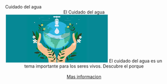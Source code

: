 
<html>
<head>
  <meta http-equiv="CONTENT-TYPE" content="text/html; charset=UTF-8">
  Cuidado del agua
  <link rel="stylesheet" href="cuidadoA.css">
</head>
<body>
  <div>
  <center>
   El Cuidado del agua
  </center>
  </div>
  <center><div class="dos">
      <img src="cuidadoA.jpeg" class="tres">
    El cuidado del agua es un tema importante para los seres vivos. Descubre el porque</div> </br>
    <a href="cuidadoA1.html">Mas informacion</a>
  </div>

